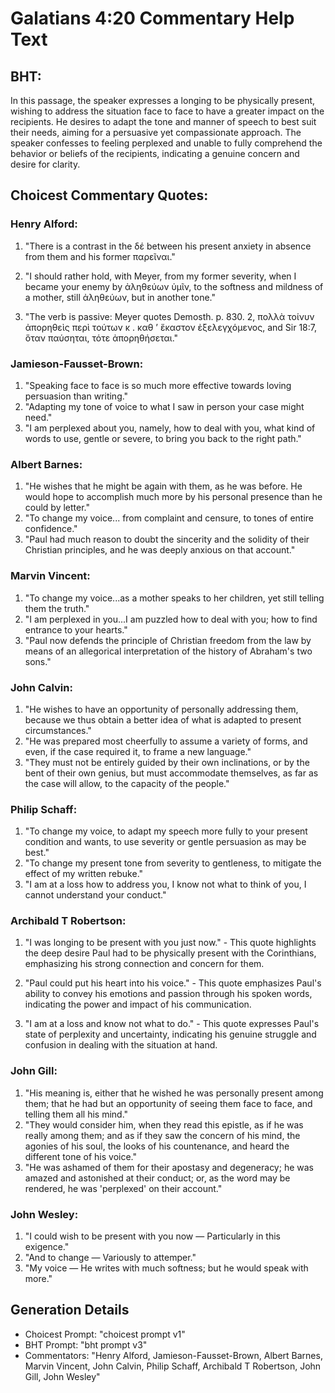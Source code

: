 # Galatians 4:20 Commentary Help Text

## BHT:
In this passage, the speaker expresses a longing to be physically present, wishing to address the situation face to face to have a greater impact on the recipients. He desires to adapt the tone and manner of speech to best suit their needs, aiming for a persuasive yet compassionate approach. The speaker confesses to feeling perplexed and unable to fully comprehend the behavior or beliefs of the recipients, indicating a genuine concern and desire for clarity.

## Choicest Commentary Quotes:
### Henry Alford:
1. "There is a contrast in the δέ between his present anxiety in absence from them and his former παρεῖναι." 

2. "I should rather hold, with Meyer, from my former severity, when I became your enemy by ἀληθεύων ὑμῖν, to the softness and mildness of a mother, still ἀληθεύων, but in another tone."

3. "The verb is passive: Meyer quotes Demosth. p. 830. 2, πολλὰ τοίνυν ἀπορηθεὶς περὶ τούτων κ . καθ ʼ ἕκαστον ἐξελεγχόμενος, and Sir 18:7, ὅταν παύσηται, τότε ἀπορηθήσεται."

### Jamieson-Fausset-Brown:
1. "Speaking face to face is so much more effective towards loving persuasion than writing."
2. "Adapting my tone of voice to what I saw in person your case might need."
3. "I am perplexed about you, namely, how to deal with you, what kind of words to use, gentle or severe, to bring you back to the right path."

### Albert Barnes:
1. "He wishes that he might be again with them, as he was before. He would hope to accomplish much more by his personal presence than he could by letter."
2. "To change my voice... from complaint and censure, to tones of entire confidence."
3. "Paul had much reason to doubt the sincerity and the solidity of their Christian principles, and he was deeply anxious on that account."

### Marvin Vincent:
1. "To change my voice...as a mother speaks to her children, yet still telling them the truth." 
2. "I am perplexed in you...I am puzzled how to deal with you; how to find entrance to your hearts." 
3. "Paul now defends the principle of Christian freedom from the law by means of an allegorical interpretation of the history of Abraham's two sons."

### John Calvin:
1. "He wishes to have an opportunity of personally addressing them, because we thus obtain a better idea of what is adapted to present circumstances."
2. "He was prepared most cheerfully to assume a variety of forms, and even, if the case required it, to frame a new language."
3. "They must not be entirely guided by their own inclinations, or by the bent of their own genius, but must accommodate themselves, as far as the case will allow, to the capacity of the people."

### Philip Schaff:
1. "To change my voice, to adapt my speech more fully to your present condition and wants, to use severity or gentle persuasion as may be best." 
2. "To change my present tone from severity to gentleness, to mitigate the effect of my written rebuke." 
3. "I am at a loss how to address you, I know not what to think of you, I cannot understand your conduct."

### Archibald T Robertson:
1. "I was longing to be present with you just now." - This quote highlights the deep desire Paul had to be physically present with the Corinthians, emphasizing his strong connection and concern for them.

2. "Paul could put his heart into his voice." - This quote emphasizes Paul's ability to convey his emotions and passion through his spoken words, indicating the power and impact of his communication.

3. "I am at a loss and know not what to do." - This quote expresses Paul's state of perplexity and uncertainty, indicating his genuine struggle and confusion in dealing with the situation at hand.

### John Gill:
1. "His meaning is, either that he wished he was personally present among them; that he had but an opportunity of seeing them face to face, and telling them all his mind."
2. "They would consider him, when they read this epistle, as if he was really among them; and as if they saw the concern of his mind, the agonies of his soul, the looks of his countenance, and heard the different tone of his voice."
3. "He was ashamed of them for their apostasy and degeneracy; he was amazed and astonished at their conduct; or, as the word may be rendered, he was 'perplexed' on their account."

### John Wesley:
1. "I could wish to be present with you now — Particularly in this exigence." 
2. "And to change — Variously to attemper." 
3. "My voice — He writes with much softness; but he would speak with more."


## Generation Details
- Choicest Prompt: "choicest prompt v1"
- BHT Prompt: "bht prompt v3"
- Commentators: "Henry Alford, Jamieson-Fausset-Brown, Albert Barnes, Marvin Vincent, John Calvin, Philip Schaff, Archibald T Robertson, John Gill, John Wesley"
